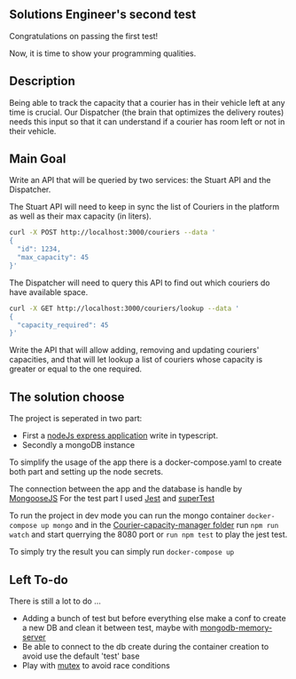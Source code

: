 ## Solutions Engineer's second test
Congratulations on passing the first test!

Now, it is time to show your programming qualities.

## Description
Being able to track the capacity that a courier has in their vehicle left at any time is crucial. Our Dispatcher (the brain that optimizes the delivery routes) needs this input so that it can understand if a courier has room left or not in their vehicle.

## Main Goal

Write an API that will be queried by two services: the Stuart API and the Dispatcher.

The Stuart API will need to keep in sync the list of Couriers in the platform as well as their max capacity (in liters).
```bash
curl -X POST http://localhost:3000/couriers --data '
{
  "id": 1234,
  "max_capacity": 45
}'
```
The Dispatcher will need to query this API to find out which couriers do have available space.
```bash
curl -X GET http://localhost:3000/couriers/lookup --data '
{
  "capacity_required": 45
}'
```
Write the API that will allow adding, removing and updating couriers' capacities, and that will let lookup a list of couriers whose capacity is greater or equal to the one required.
## The solution choose

The project is seperated in two part:
 - First a [nodeJs express application](https://github.com/Filibert/solutions-engineers/tree/dev/second_test/courier-capacity-manager) write in typescript.
 - Secondly a mongoDB instance

To simplify the usage of the app there is a docker-compose.yaml to create both part and setting up the node secrets.

The connection between the app and the database is handle by [MongooseJS](https://mongoosejs.com/)
For the test part I used [Jest](https://jestjs.io/) and [superTest](https://github.com/visionmedia/supertest)

To run the project in dev mode you can run the mongo container ```docker-compose up mongo``` and in the [Courier-capacity-manager folder](https://github.com/Filibert/solutions-engineers/tree/dev/second_test/courier-capacity-manager) run ```npm run watch``` and start querrying the 8080 port or ```run npm test``` to play the jest test.

To simply try the result you can simply run ```docker-compose up```  

## Left To-do

There is still a lot to do ...
 - Adding a bunch of test but before everything else make a conf to create a new DB and clean it between test, maybe with [mongodb-memory-server](https://www.npmjs.com/package/mongodb-memory-server)
 - Be able to connect to the db create during the container creation to avoid use the default 'test' base
 - Play with [mutex](https://www.npmjs.com/package/async-mutex) to avoid race conditions  
